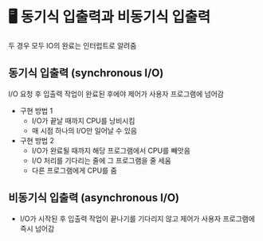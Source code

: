 # 🖥️ 동기식 입출력과 비동기식 입출력

두 경우 모두 IO의 완료는 인터럽트로 알려줌

## 동기식 입출력 (synchronous I/O)

I/O 요청 후 입출력 작업이 완료된 후에야 제어가 사용자 프로그램에 넘어감

- 구현 방법 1
    - I/O가 끝날 때까지 CPU를 낭비시킴
    - 매 시점 하나의 I/O만 일어날 수 있음
- 구현 방법 2
    - I/O가 완료될 때까지 해당 프로그램에서 CPU를 빼앗음
    - I/O 처리를 기다리는 줄에 그 프로그램을 줄 세움
    - 다른 프로그램에게 CPU를 줌

## 비동기식 입출력 (asynchronous I/O)

- I/O가 시작된 후 입출력 작업이 끝나기를 기다리지 않고 제어가 사용자 프로그램에 즉시 넘어감

